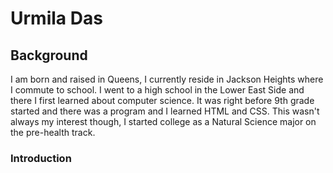 <html>
  <head>
    <title>My page</title>
    <link rel="stylesheet" href="style.css">
  </head>
  <body>
  <h1>Urmila Das</h1>
    <h2>Background</h2>
    <p>I am born and raised in Queens, I currently reside in Jackson Heights where I commute to school. I went to a high school in the Lower East Side and there I first learned about computer science. It was right before 9th grade started and there was a program and I learned HTML and CSS. This wasn't always my interest though, I started college as a Natural Science major on the pre-health track.</p>
    <h3>Introduction</h3>
  </body>
</html>
